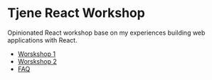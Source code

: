 # Tjene React Workshop

Opinionated React workshop base on my experiences building web applications with React.

- [Worskshop 1](workshops/workshop-1/presentation.md) 
- [Worskshop 2](workshops/workshop-2/README.md)
- [FAQ](FAQ.md)